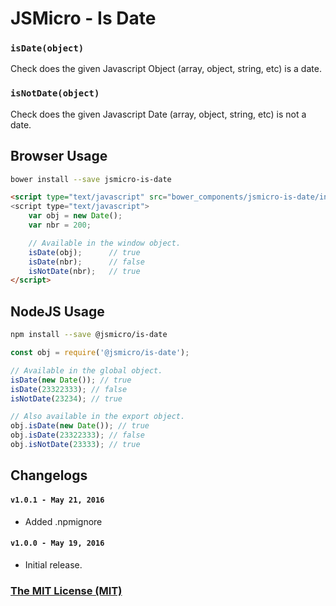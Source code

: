 # JSMicro - Is Date

### **`isDate(object)`**

Check does the given Javascript Object (array, object, string, etc) is a date.

### **`isNotDate(object)`**

Check does the given Javascript Date (array, object, string, etc) is not a date.

## Browser Usage

```bash
bower install --save jsmicro-is-date
```

```html
<script type="text/javascript" src="bower_components/jsmicro-is-date/index.js">
<script type="text/javascript">
    var obj = new Date();
    var nbr = 200;

    // Available in the window object.
    isDate(obj);      // true
    isDate(nbr);      // false
    isNotDate(nbr);   // true
</script>
```

## NodeJS Usage

```bash
npm install --save @jsmicro/is-date
```

```js
const obj = require('@jsmicro/is-date');

// Available in the global object.
isDate(new Date()); // true
isDate(23322333); // false
isNotDate(23234); // true

// Also available in the export object.
obj.isDate(new Date()); // true
obj.isDate(23322333); // false
obj.isNotDate(23333); // true
```

## Changelogs

#### **`v1.0.1 - May 21, 2016`**

* Added .npmignore

#### **`v1.0.0 - May 19, 2016`**

* Initial release.

### [The MIT License (MIT)](https://mahdaen.mit-license.org/)
